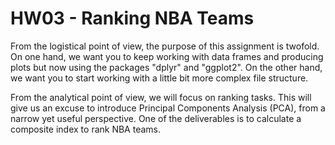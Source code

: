 # HW03 - Ranking NBA Teams

From the logistical point of view, the purpose of this assignment is twofold. On one hand, we want you to keep working with data frames and producing plots but now using the packages "dplyr" and "ggplot2". On the other hand, we want you to start working with a little bit more complex file structure.

From the analytical point of view, we will focus on ranking tasks. This will give us an excuse to introduce Principal Components Analysis (PCA), from a narrow yet useful perspective. One of the deliverables is to calculate a composite index to rank NBA teams.